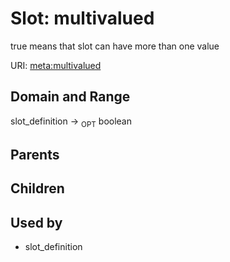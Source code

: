 
# Slot: multivalued


true means that slot can have more than one value

URI: [meta:multivalued](https://w3id.org/biolink/biolinkml/meta/multivalued)


## Domain and Range

slot_definition ->  <sub>OPT</sub> boolean

## Parents


## Children


## Used by

 * slot_definition

